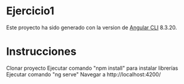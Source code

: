 # Ejercicio1

Este proyecto ha sido generado con la version de [Angular CLI](https://github.com/angular/angular-cli) 8.3.20.

# Instrucciones

Clonar proyecto 
Ejecutar comando "npm install" para instalar librerías
Ejecutar comando "ng serve"
Navegar a http://localhost:4200/
